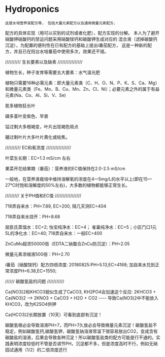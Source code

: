 # Hydroponics

    这是水培营养液配方等， 包括大量元素配方以及通用微量元素配方，
配方的具体实现（用可以买到的试剂或者化肥），配方实现的分解。
本人为了避开硝酸钾硝酸钙的禁运问题采用硝酸铵钙和碳酸钾生成对应的
混合液（滤掉碳酸钙沉淀），为配置的便利性在已有配方的基础上提出i番茄配方，
这是一种新的配方，并且已在阳台水培番茄中使用多次，效果还不错。


//////////  生长要素以及缺素 ////////////////

植物生长，种子发育等需要五大要素：水气温光肥

植物只需要16种必需元素：即大量元素类（C、H、O、N、P、K、S、Ca、Mg）和微量元素类（Fe、Mo、B、Cu、Mn、Zn、Cl、Ni）；必要元素之外的属于有益元素(Na、Co、Al、Si、V、Se)

氮多植物狂长叶

磷多茎叶变紫色、早衰

锰过剩大多根褐变，叶片出现褐色斑点

硼过剩叶片大多叶片黄化或枯焦。

////////// EC和氧浓度 ////////////////

叶菜生长期：EC=1.3 mS/cm 左右

果菜开花结果期（番茄）：营养液的EC值保持在2.0-2.5 mS/cm

一般地，在营养液栽培中维持溶解氧的浓度在4—5mg/L的水平以上(即在15—27℃时饱和溶解度的50%左右)，大多数的植物都能够正常生长。

///////// 关于PH值和EC值 /////////////////

718弄自来水：PH=7.89, EC=200, 隔几天测EC=404

718弄自来水烧开：PH=8.68

屈臣氏蒸馏水：EC=2; 怡宝纯净水：EC=4； 雀巢纯净水：EC=5；小区门口1元5L的净化水：EC=40; 718弄自来水：一般EC=400

ZnCuMo超浓50000倍（EDTA二钠螯合ZnCu防沉淀）：PH=2.05

微量元素浓缩液500倍：PH=2.70

i番茄（硝酸铵钙）配方四倍浓度: 20180825:PH=5.13,EC=4168; 加自来水兑到正常浓度PH=6.38,EC=1550;

////// 碳酸氢盐的问题 ///////////

Ca(NO3)2和KHCO3貌似生成了CaCO3, KH2PO4会加速这个反应: 2KHCO3 + Ca(NO3)2 --> 2KNO3 + CaCO3 + H2O + CO2  ---- 导致Ca(NO3)2中不能放入KHCO3，改为K2SO4供钾

Ca(HCO3)2长期放置（10天）可看到底部有沉淀！

碳酸氢根必会导致溶液PH>7，而PH>7久放必会导致微量元素沉淀！碳酸氢盐不稳定，例如碳酸氢钙,碳酸氢钾，碳酸氢钠溶液常温下很容易放出CO2，变成含有碳酸盐的溶液，后果会导致各种沉淀！所以碳酸氢盐类的配方可能是行不通的。实践表明浓度较低时不管是否调节PH，沉淀都不多，但是浓度高时不行，例如无硝园试通用（1/2）的二倍浓度还行

